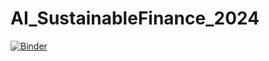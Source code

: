 # AI_SustainableFinance_2024
[![Binder](https://mybinder.org/badge_logo.svg)](https://mybinder.org/v2/gh/VitaliAlexeev/AI_SustainableFinance_2024/HEAD)